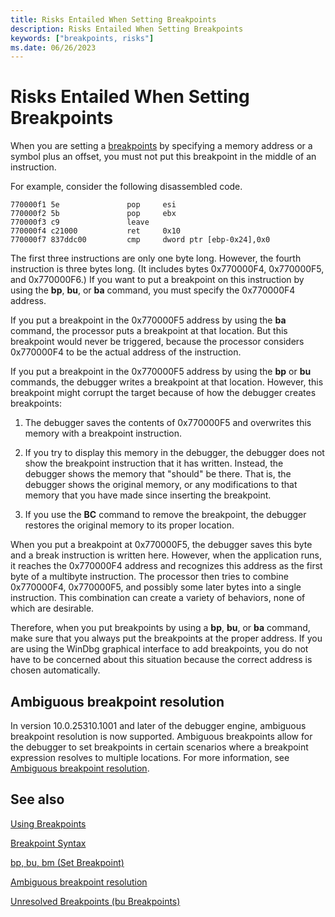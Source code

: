 ```yaml
---
title: Risks Entailed When Setting Breakpoints
description: Risks Entailed When Setting Breakpoints
keywords: ["breakpoints, risks"]
ms.date: 06/26/2023
---
```


# Risks Entailed When Setting Breakpoints

When you are setting a [breakpoints](using-breakpoints.md) by specifying a memory address or a symbol plus an offset, you must not put this breakpoint in the middle of an instruction.

For example, consider the following disassembled code.

```dbgcmd
770000f1 5e               pop     esi
770000f2 5b               pop     ebx
770000f3 c9               leave
770000f4 c21000           ret     0x10
770000f7 837ddc00         cmp     dword ptr [ebp-0x24],0x0
```

The first three instructions are only one byte long. However, the fourth instruction is three bytes long. (It includes bytes 0x770000F4, 0x770000F5, and 0x770000F6.) If you want to put a breakpoint on this instruction by using the **bp**, **bu**, or **ba** command, you must specify the 0x770000F4 address.

If you put a breakpoint in the 0x770000F5 address by using the **ba** command, the processor puts a breakpoint at that location. But this breakpoint would never be triggered, because the processor considers 0x770000F4 to be the actual address of the instruction.

If you put a breakpoint in the 0x770000F5 address by using the **bp** or **bu** commands, the debugger writes a breakpoint at that location. However, this breakpoint might corrupt the target because of how the debugger creates breakpoints:

1. The debugger saves the contents of 0x770000F5 and overwrites this memory with a breakpoint instruction.

2. If you try to display this memory in the debugger, the debugger does not show the breakpoint instruction that it has written. Instead, the debugger shows the memory that "should" be there. That is, the debugger shows the original memory, or any modifications to that memory that you have made since inserting the breakpoint.

3. If you use the **BC** command to remove the breakpoint, the debugger restores the original memory to its proper location.

When you put a breakpoint at 0x770000F5, the debugger saves this byte and a break instruction is written here. However, when the application runs, it reaches the 0x770000F4 address and recognizes this address as the first byte of a multibyte instruction. The processor then tries to combine 0x770000F4, 0x770000F5, and possibly some later bytes into a single instruction. This combination can create a variety of behaviors, none of which are desirable.

Therefore, when you put breakpoints by using a **bp**, **bu**, or **ba** command, make sure that you always put the breakpoints at the proper address. If you are using the WinDbg graphical interface to add breakpoints, you do not have to be concerned about this situation because the correct address is chosen automatically.

## Ambiguous breakpoint resolution

In version 10.0.25310.1001 and later of the debugger engine, ambiguous breakpoint resolution is now supported. Ambiguous breakpoints allow for the debugger to set breakpoints in certain scenarios where a breakpoint expression resolves to multiple locations. For more information, see [Ambiguous breakpoint resolution](ambiguous-breakpoint-resolution.md).

## See also

[Using Breakpoints](using-breakpoints.md)

[Breakpoint Syntax](breakpoint-syntax.md)

[bp, bu, bm (Set Breakpoint)](bp--bu--bm--set-breakpoint-.md)

[Ambiguous breakpoint resolution](ambiguous-breakpoint-resolution.md)

[Unresolved Breakpoints (bu Breakpoints)](unresolved-breakpoints---bu-breakpoints-.md)
